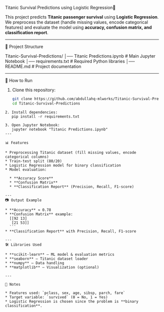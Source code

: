 Titanic Survival Predictions using Logistic Regression🚢

This project predicts **Titanic passenger survival** using **Logistic Regression**.  
We preprocess the dataset (handle missing values, encode categorical features) and evaluate the model using **accuracy, confusion matrix, and classification report**.

---
📂 Project Structure

Titanic-Survival-Predictions/
│── Titanic Predictions.ipynb   # Main Jupyter Notebook
│── requirements.txt            # Required Python libraries
│── README.md                   # Project documentation

---

🚀 How to Run

1. Clone this repository:
   ```bash
   git clone https://github.com/abdullahq-mlworks/Titanic-Survival-Predictions.git
   cd Titanic-Survival-Predictions
````
2. Install dependencies:
   pip install -r requirements.txt

3. Open Jupyter Notebook:
   jupyter notebook "Titanic Predictions.ipynb"
---

📊 Features

* Preprocessing Titanic dataset (fill missing values, encode categorical columns)
* Train-test split (80/20)
* Logistic Regression model for binary classification
* Model evaluation:

  * **Accuracy Score**
  * **Confusion Matrix**
  * **Classification Report** (Precision, Recall, F1-score)

---
📷 Output Example

* **Accuracy** ≈ 0.78
* **Confusion Matrix** example:
  [[92 13]
   [21 53]]
  ```
* **Classification Report** with Precision, Recall, F1-score

---
🛠️ Libraries Used

* **scikit-learn** – ML model & evaluation metrics
* **seaborn** – Titanic dataset loader
* **numpy** – Data handling
* **matplotlib** – Visualization (optional)

---

📌 Notes

* Features used: `pclass, sex, age, sibsp, parch, fare`
* Target variable: `survived` (0 = No, 1 = Yes)
* Logistic Regression is chosen since the problem is **binary classification**.